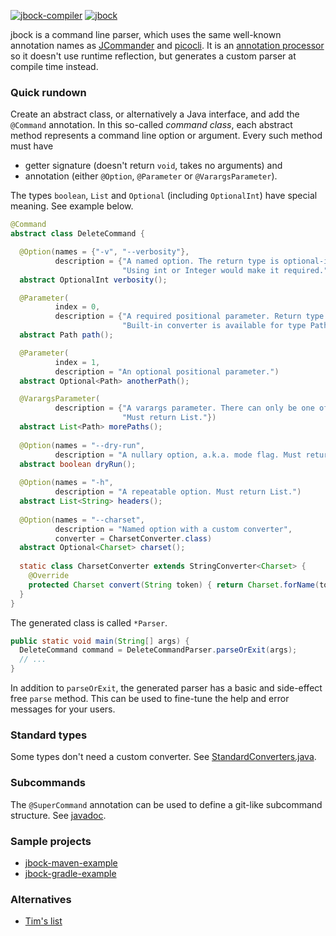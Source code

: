 [![jbock-compiler](https://maven-badges.herokuapp.com/maven-central/io.github.jbock-java/jbock-compiler/badge.svg?color=grey&subject=jbock-compiler)](https://maven-badges.herokuapp.com/maven-central/io.github.jbock-java/jbock-compiler)
[![jbock](https://maven-badges.herokuapp.com/maven-central/io.github.jbock-java/jbock/badge.svg?subject=jbock)](https://maven-badges.herokuapp.com/maven-central/io.github.jbock-java/jbock)

jbock is a command line parser, which uses the same well-known annotation names as [JCommander](https://jcommander.org/)
and [picocli](https://github.com/remkop/picocli).
It is an
[annotation processor](https://openjdk.java.net/groups/compiler/processing-code.html)
so it doesn't use runtime reflection, but generates a custom parser at compile time instead.

### Quick rundown

Create an abstract class, or alternatively a Java interface,
and add the `@Command` annotation.
In this so-called *command class*, each abstract method represents a command line option or argument.
Every such method must have

* getter signature (doesn't return `void`, takes no arguments) and
* annotation (either `@Option`, `@Parameter` or `@VarargsParameter`).

The types `boolean`, `List` and `Optional` (including `OptionalInt`) have special meaning.
See example below.

````java
@Command
abstract class DeleteCommand {

  @Option(names = {"-v", "--verbosity"},
          description = {"A named option. The return type is optional-ish, so this option is not required.",
                         "Using int or Integer would make it required."})
  abstract OptionalInt verbosity();

  @Parameter(
          index = 0,
          description = {"A required positional parameter. Return type is not optionalish.",
                         "Built-in converter is available for type Path, so no custom converter is needed."})
  abstract Path path();

  @Parameter(
          index = 1,
          description = "An optional positional parameter.")
  abstract Optional<Path> anotherPath();

  @VarargsParameter(
          description = {"A varargs parameter. There can only be one of these.",
                         "Must return List."})
  abstract List<Path> morePaths();
  
  @Option(names = "--dry-run",
          description = "A nullary option, a.k.a. mode flag. Must return boolean.")
  abstract boolean dryRun();
  
  @Option(names = "-h",
          description = "A repeatable option. Must return List.")
  abstract List<String> headers(); 
  
  @Option(names = "--charset",
          description = "Named option with a custom converter",
          converter = CharsetConverter.class)
  abstract Optional<Charset> charset();
  
  static class CharsetConverter extends StringConverter<Charset> {
    @Override
    protected Charset convert(String token) { return Charset.forName(token); }
  }
}
````

The generated class is called `*Parser`.

````java
public static void main(String[] args) {
  DeleteCommand command = DeleteCommandParser.parseOrExit(args);
  // ...
}

````

In addition to `parseOrExit`, the generated parser has a basic and side-effect free `parse` method.
This can be used to fine-tune the help and error messages for your users.

### Standard types

Some types don't need a custom converter. See [StandardConverters.java](https://github.com/jbock-java/jbock/blob/master/jbock/src/main/java/net/jbock/contrib/StandardConverters.java).

### Subcommands

The `@SuperCommand` annotation can be used to define a git-like subcommand structure. See [javadoc](https://github.com/jbock-java/jbock/blob/master/jbock/src/main/java/net/jbock/SuperCommand.java).

### Sample projects

* [jbock-maven-example](https://github.com/jbock-java/jbock-maven-example)
* [jbock-gradle-example](https://github.com/jbock-java/jbock-gradle-example)

### Alternatives

* [Tim's list](https://github.com/timtiemens/javacommandlineparser)
